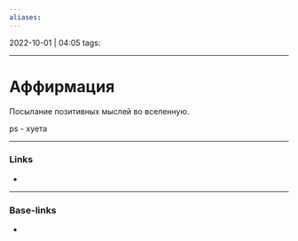 ```yaml
---
aliases:
---
```

2022-10-01 | 04:05
tags: 
___

# Аффирмация

Посылание позитивных мыслей во вселенную.

ps - хуета

___
### Links
- 

___
### Base-links
-

